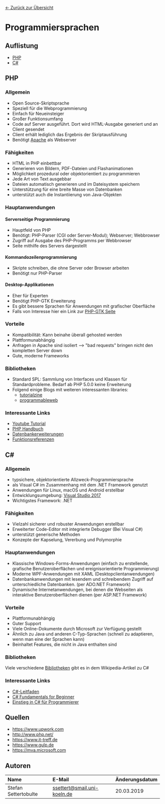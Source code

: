 [&#8592; Zurück zur Übersicht](..)

# Programmiersprachen

## Auflistung

- [PHP](#php)
- [C#](#c)

## PHP 

### Allgemein

- Open Source-Skriptsprache
- Speziell für die Webprogrammierung
- Einfach für Neueinsteiger
- Großer Funktionsumfang
- Code auf Server ausgeführt. Dort wird HTML-Ausgabe generiert und an Client gesendet
- Client erhält lediglich das Ergebnis der Skriptausführung
- Benötigt [Apache](capstone-project/backend/topics/Webserver.md#Apache) als Webserver

### Fähigkeiten

- HTML in PHP einbettbar
- Generieren von Bildern, PDF-Dateien und Flashanimationen
- Möglichkeit prozedural oder objektorientiert zu programmieren
- Jede Art von Text ausgebbar
- Dateien automatisch generieren und im Dateisystem speichern
- Unterstützung für eine breite Masse von Datenbanken
-  unterstützt auch die Instantiierung von Java-Objekten

### Hauptanwendungen

#### Serverseitige Programmierung

- Hauptfeld von PHP
- Benötigt: PHP-Parser (CGI oder Server-Modul); Webserver; Webbrowser
- Zugriff auf Ausgabe des PHP-Programms per Webbrowser
- Seite mithilfe des Servers dargestellt

#### Kommandozeilenprogrammierung

- Skripte schreiben, die ohne Server oder Browser arbeiten
- Benötigt nur PHP-Parser

#### Desktop-Applikationen

- Eher für Experten
- Benötigt PHP-GTK Erweiterung
- Es gibt bessere Sprachen für Anwendungen mit grafischer Oberfläche
- Falls von Interesse hier ein Link zur [PHP-GTK Seite](http://gtk.php.net/)

### Vorteile

- Kompatibilität: Kann beinahe überall gehosted werden
- Plattformunabhängig
- Anfragen in Apache sind isoliert --> "bad requests" bringen nicht den kompletten Server down
- Gute, moderne Frameworks


### Bibliotheken

- Standard SPL: Sammlung von Interfaces und Klassen für Standardprobleme. Bedarf ab PHP 5.0.0 keine Erweiterung
- Folgend einige Blogs mit weiteren interessanten libraries:
  - [tutorialzine](https://tutorialzine.com/2013/02/24-cool-php-libraries-you-should-know-about)
  - [programmableweb](https://www.programmableweb.com/news/15-best-php-libraries-every-developer-should-know/analysis/2015/11/18)

### Interessante Links

- [Youtube Tutorial](https://www.youtube.com/playlist?list=PLNmsVeXQZj7rZMP1lj32Qyp4bkarvzCGm)
- [PHP Handbuch](http://php.net/manual/de/index.php)
- [Datenbankerweiterungen](http://php.net/manual/de/refs.database.php)
- [Funktionsreferenzen](http://php.net/manual/de/funcref.php)

## C#

### Allgemein

- typsichere, objektorientierte Allzweck-Programmiersprache 
- als Visual C# im Zusammenhang mit dem .NET Framework genutzt
- Anwendungen für Linux, macOS und Android erstellbar
- Entwicklungsumgebung: [Visual Studio 2017](https://visualstudio.microsoft.com/de/vs/)
- Wichtigstes Framework: .NET

### Fähigkeiten

- Vielzahl sicherer und robuster Anwendungen erstellbar
- Erweiterter Code-Editor mit integrierte Debugger (Bei Visual C#)
- unterstützt generische Methoden
- Konzepte der Kapselung, Vererbung und Polymorphie

### Hauptanwendungen

- Klassische Windows-Forms-Anwendungen (einfach zu erstellende, grafische Benutzeroberflächen und ereignisorientierte Programmierung)
- Moderne WPF-Anwendungen mit XAML (Desktopclientanwendungen)
- Datenbankanwendungen mit lesendem und schreibendem Zugriff auf unterschiedliche Datenbanken. (per ADO.NET Framework)
- Dynamische Internetanwendungen, bei denen die Webseiten als interaktive Benutzeroberflächen dienen (per ASP.NET Framework)

### Vorteile

- Plattformunabhängig
- Guter Support
- Viele Online-Dokumente durch Microsoft zur Verfügung gestellt
- Ähnlich zu Java und anderen C-Typ-Sprachen (schnell zu adaptieren, wenn man eine der Sprachen kann)
- Beinhaltet Features, die nicht in Java enthalten sind


### Bibliotheken

Viele verschiedene [Bibliotheken](https://en.wikipedia.org/wiki/List_of_.NET_libraries_and_frameworks#Libraries_and_frameworks) gibt es in dem Wikipedia-Artikel zu C#

### Interessante Links

- [C#-Leitfaden](https://docs.microsoft.com/de-de/dotnet/csharp/)
- [C# Fundamentals for Beginner](https://mva.microsoft.com/en-US/training-courses/c-fundamentals-for-absolute-beginners-16169?l=Lvld4EQIC_2706218949)
- [Einstieg in C# für Programmierer](https://mva.microsoft.com/de-de/training-courses/einstieg-in-c-fr-programmierer-8826)

## Quellen

- https://www.upwork.com
- http://www.php.net/
- https://www.it-treff.de
- https://www.gulp.de
- https://mva.microsoft.com

## Autoren

| Name         | E-Mail                          | Änderungsdatum |
|:-------------|:--------------------------------|:---------------|
| Stefan Settertobulte | ssettert@smail.uni-koeln.de | 20.03.2019     |
